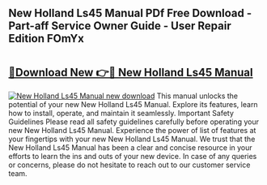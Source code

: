## New Holland Ls45 Manual PDf Free Download - Part-aff Service Owner Guide - User Repair Edition FOmYx

# <h2><a href="http://bc94032.oget.top/?id=New+Holland+Ls45+Manual">🔗Download New 👉🔴 New Holland Ls45 Manual</a></h2>

[![New Holland Ls45 Manual new download](https://i.imgur.com/5g1atiW.png)](http://bc94032.oget.top/?id=New+Holland+Ls45+Manual)
This manual unlocks the potential of your new New Holland Ls45 Manual. Explore its features, learn how to install, operate, and maintain it seamlessly. Important Safety Guidelines Please read all safety guidelines carefully before operating your new New Holland Ls45 Manual. Experience the power of list of features at your fingertips with your new New Holland Ls45 Manual. We trust that the New Holland Ls45 Manual has been a clear and concise resource in your efforts to learn the ins and outs of your new device. In case of any queries or concerns, please do not hesitate to reach out to our customer service team.
